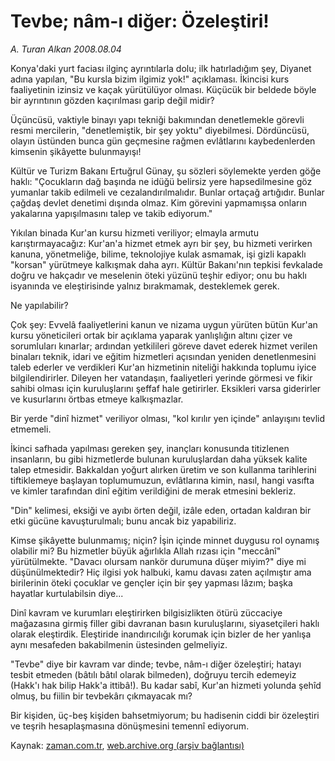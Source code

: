 # Tevbe; nâm-ı diğer: Özeleştiri!

*A. Turan Alkan 2008.08.04*

<tr><td class="metin" colspan="2" style="padding-top: 20px; padding-left: 5px; padding-right: 10px;">Konya'daki yurt faciası ilginç ayrıntılarla dolu; ilk hatırladığım şey, Diyanet adına yapılan, "Bu kursla bizim ilgimiz yok!" açıklaması. İkincisi kurs faaliyetinin izinsiz ve kaçak yürütülüyor olması. Küçücük bir beldede böyle bir ayrıntının gözden kaçırılması garip değil midir?</td></tr><tr><td class="metin" colspan="2" style="padding-top: 20px; padding-left: 5px; padding-right: 10px;"><p>Üçüncüsü, vaktiyle binayı yapı tekniği bakımından denetlemekle görevli resmi mercilerin, "denetlemiştik, bir şey yoktu" diyebilmesi. Dördüncüsü, olayın üstünden bunca gün geçmesine rağmen evlâtlarını kaybedenlerden kimsenin şikâyette bulunmayışı!
<p>Kültür ve Turizm Bakanı Ertuğrul Günay, şu sözleri söylemekte yerden göğe haklı: "Çocukların dağ başında ne idüğü belirsiz yere hapsedilmesine göz yumanlar takib edilmeli ve cezalandırılmalıdır. Bunlar ortaçağ artığıdır. Bunlar çağdaş devlet denetimi dışında olmaz. Kim görevini yapmamışsa onların yakalarına yapışılmasını talep ve takib ediyorum."
<p>Yıkılan binada Kur'an kursu hizmeti veriliyor; elmayla armutu karıştırmayacağız: Kur'an'a hizmet etmek ayrı bir şey, bu hizmeti verirken kanuna, yönetmeliğe, bilime, teknolojiye kulak asmamak, işi gizli kapaklı "korsan" yürütmeye kalkışmak daha ayrı. Kültür Bakanı'nın tepkisi fevkalade doğru ve hakçadır ve meselenin öteki yüzünü teşhir ediyor; onu bu haklı isyanında ve eleştirisinde yalnız bırakmamak, desteklemek gerek.
<p>Ne yapılabilir?
<p>Çok şey: Evvelâ faaliyetlerini kanun ve nizama uygun yürüten bütün Kur'an kursu yöneticileri ortak bir açıklama yaparak yanlışlığın altını çizer ve sorumluları kınarlar; ardından yetkilileri göreve davet ederek hizmet verilen binaları teknik, idari ve eğitim hizmetleri açısından yeniden denetlenmesini taleb ederler ve verdikleri Kur'an hizmetinin niteliği hakkında toplumu iyice bilgilendirirler. Dileyen her vatandaşın, faaliyetleri yerinde görmesi ve fikir sahibi olması için kuruluşlarını şeffaf hale getirirler. Eksikleri varsa giderirler ve kusurlarını örtbas etmeye kalkışmazlar.
<p>Bir yerde "dinî hizmet" veriliyor olması, "kol kırılır yen içinde" anlayışını tevlid etmemeli. 
<p>İkinci safhada yapılması gereken şey, inançları konusunda titizlenen insanların, bu gibi hizmetlerde bulunan kuruluşlardan daha yüksek kalite talep etmesidir. Bakkaldan yoğurt alırken üretim ve son kullanma tarihlerini tiftiklemeye başlayan toplumumuzun, evlâtlarına kimin, nasıl, hangi vasıfta ve kimler tarafından dinî eğitim verildiğini de merak etmesini bekleriz. 
<p>"Din" kelimesi, eksiği ve ayıbı örten değil, izâle eden, ortadan kaldıran bir etki gücüne kavuşturulmalı; bunu ancak biz yapabiliriz.
<p>Kimse şikâyette bulunmamış; niçin? İşin içinde minnet duygusu rol oynamış olabilir mi? Bu hizmetler büyük ağırlıkla Allah rızası için "meccânî" yürütülmekte. "Davacı olursam nankör durumuna düşer miyim?" diye mi düşünülmektedir? Hiç ilgisi yok halbuki, kamu davası zaten açılmıştır ama birilerinin öteki çocuklar ve gençler için bir şey yapması lâzım; başka hayatlar kurtulabilsin diye...
<p>Dinî kavram ve kurumları eleştirirken bilgisizlikten ötürü züccaciye mağazasına girmiş filler gibi davranan basın kuruluşlarını, siyasetçileri haklı olarak eleştirdik. Eleştiride inandırıcılığı korumak için bizler de her yanlışa aynı mesafeden bakabilmenin üstesinden gelmeliyiz. 
<p>"Tevbe" diye bir kavram var dinde; tevbe, nâm-ı diğer özeleştiri; hatayı tesbit etmeden (bâtılı bâtıl olarak bilmeden), doğruyu tercih edemeyiz (Hakk'ı hak bilip Hakk'a ittibâ!). Bu kadar sabî, Kur'an hizmeti yolunda şehîd olmuş, bu fiilin bir tevbekârı çıkmayacak mı?
<p>Bir kişiden, üç-beş kişiden bahsetmiyorum; bu hadisenin ciddi bir özeleştiri ve teşrih hesaplaşmasına dönüşmesini temennî ediyorum.<br/></p></p></p></p></p></p></p></p></p></p></p></p></td></tr>

Kaynak: [zaman.com.tr](http://zaman.com.tr/yazar.do?yazino=722041), [web.archive.org (arşiv bağlantısı)](http://web.archive.org/web/20080912150307/http://zaman.com.tr:80/yazar.do?yazino=722041)
